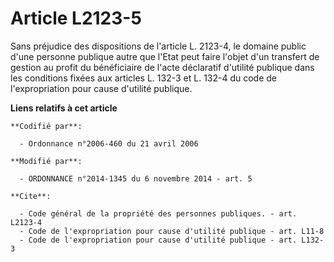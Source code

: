 # Article L2123-5

Sans préjudice des dispositions de l'article L. 2123-4, le domaine public d'une personne publique autre que l'Etat peut faire
l'objet d'un transfert de gestion au profit du bénéficiaire de l'acte déclaratif d'utilité publique dans les conditions
fixées aux articles L. 132-3 et L. 132-4 du code de l'expropriation pour cause d'utilité publique.

**Liens relatifs à cet article**

	**Codifié par**:

	  - Ordonnance n°2006-460 du 21 avril 2006

	**Modifié par**:

	  - ORDONNANCE n°2014-1345 du 6 novembre 2014 - art. 5

	**Cite**:

	  - Code général de la propriété des personnes publiques. - art. L2123-4
	  - Code de l'expropriation pour cause d'utilité publique - art. L11-8
	  - Code de l'expropriation pour cause d'utilité publique - art. L132-3

